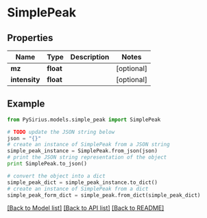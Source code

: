 # SimplePeak



## Properties

Name | Type | Description | Notes
------------ | ------------- | ------------- | -------------
**mz** | **float** |  | [optional] 
**intensity** | **float** |  | [optional] 

## Example

```python
from PySirius.models.simple_peak import SimplePeak

# TODO update the JSON string below
json = "{}"
# create an instance of SimplePeak from a JSON string
simple_peak_instance = SimplePeak.from_json(json)
# print the JSON string representation of the object
print SimplePeak.to_json()

# convert the object into a dict
simple_peak_dict = simple_peak_instance.to_dict()
# create an instance of SimplePeak from a dict
simple_peak_form_dict = simple_peak.from_dict(simple_peak_dict)
```
[[Back to Model list]](../README.md#documentation-for-models) [[Back to API list]](../README.md#documentation-for-api-endpoints) [[Back to README]](../README.md)


